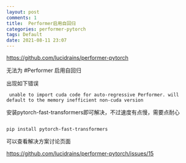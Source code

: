 ```yaml
---
layout: post
comments: 1
title:  Performer启用自回归
categories: performer-pytorch
tags: Default
date: 2021-08-11 23:07
---
```


https://github.com/lucidrains/performer-pytorch

无法为 #Performer 启用自回归 

出现如下错误
```
 unable to import cuda code for auto-regressive Performer. will default to the memory inefficient non-cuda version
```

安装pytorch-fast-transformers即可解决，不过速度有点慢，需要点耐心
```

pip install pytorch-fast-transformers

```



可以查看解决方案讨论页面

https://github.com/lucidrains/performer-pytorch/issues/15